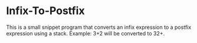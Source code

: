 # Infix-To-Postfix
This is a small snippet program that converts an infix expression to a postfix expression using a stack. Example: 3+2 will be converted to 32+.
